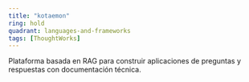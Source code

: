```yaml
---
title: "kotaemon"
ring: hold
quadrant: languages-and-frameworks
tags: [ThoughtWorks]
---
```


Plataforma basada en RAG para construir aplicaciones de preguntas y respuestas con documentación técnica.
